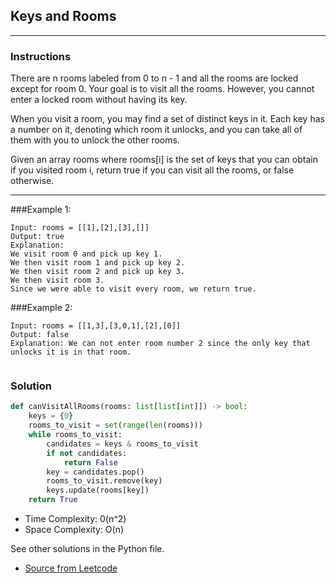 ## Keys and Rooms

---
### Instructions

There are n rooms labeled from 0 to n - 1 and all the rooms are locked except for room 0. Your goal is to visit all the rooms. However, you cannot enter a locked room without having its key.

When you visit a room, you may find a set of distinct keys in it. Each key has a number on it, denoting which room it unlocks, and you can take all of them with you to unlock the other rooms.

Given an array rooms where rooms[i] is the set of keys that you can obtain if you visited room i, return true if you can visit all the rooms, or false otherwise.

---

###Example 1:
```
Input: rooms = [[1],[2],[3],[]]
Output: true
Explanation: 
We visit room 0 and pick up key 1.
We then visit room 1 and pick up key 2.
We then visit room 2 and pick up key 3.
We then visit room 3.
Since we were able to visit every room, we return true.
```
###Example 2:
```
Input: rooms = [[1,3],[3,0,1],[2],[0]]
Output: false
Explanation: We can not enter room number 2 since the only key that unlocks it is in that room.
 
```

### Solution

```py
def canVisitAllRooms(rooms: list[list[int]]) -> bool:
    keys = {0}
    rooms_to_visit = set(range(len(rooms)))
    while rooms_to_visit:
        candidates = keys & rooms_to_visit
        if not candidates:
            return False
        key = candidates.pop()
        rooms_to_visit.remove(key)
        keys.update(rooms[key])
    return True
```

* Time Complexity: 0(n^2)
* Space Complexity: O(n)


See other solutions in the Python file.


* [Source from Leetcode](https://leetcode.com/problems/keys-and-rooms/?envType=study-plan-v2&envId=leetcode-75)